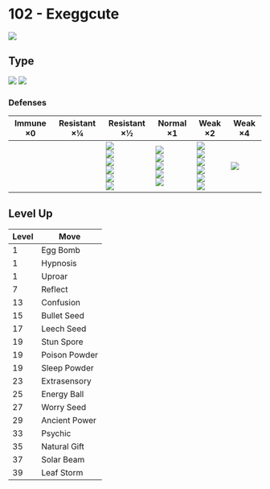 # 102 - Exeggcute
![][102]

## Type

![][grass]  ![][psychic]

### Defenses

Immune ×0 | Resistant ×¼ | Resistant ×½                                                                                       | Normal ×1                                                                   | Weak ×2                                                                                 | Weak ×4      | 
---       | ---          | ---                                                                                                | ---                                                                         | ---                                                                                     | ---          | 
          |              | ![][fighting]<br> ![][ground]<br> ![][water]<br> ![][grass]<br> ![][electric]<br> ![][psychic]<br> | ![][normal]<br> ![][rock]<br> ![][steel]<br> ![][dragon]<br> ![][fairy]<br> | ![][flying]<br> ![][poison]<br> ![][ghost]<br> ![][fire]<br> ![][ice]<br> ![][dark]<br> | ![][bug]<br> | 

## Level Up

Level | Move          | 
---   | ---           | 
1     | Egg Bomb      | 
1     | Hypnosis      | 
1     | Uproar        | 
7     | Reflect       | 
13    | Confusion     | 
15    | Bullet Seed   | 
17    | Leech Seed    | 
19    | Stun Spore    | 
19    | Poison Powder | 
19    | Sleep Powder  | 
23    | Extrasensory  | 
25    | Energy Ball   | 
27    | Worry Seed    | 
29    | Ancient Power | 
33    | Psychic       | 
35    | Natural Gift  | 
37    | Solar Beam    | 
39    | Leaf Storm    | 

[102]: ../img/pokemon/102.png
[normal]: ../img/types/normal.png
[fire]: ../img/types/fire.png
[fighting]: ../img/types/fighting.png
[water]: ../img/types/water.png
[flying]: ../img/types/flying.png
[grass]: ../img/types/grass.png
[poison]: ../img/types/poison.png
[electric]: ../img/types/electric.png
[ground]: ../img/types/ground.png
[psychic]: ../img/types/psychic.png
[rock]: ../img/types/rock.png
[ice]: ../img/types/ice.png
[bug]: ../img/types/bug.png
[dragon]: ../img/types/dragon.png
[ghost]: ../img/types/ghost.png
[dark]: ../img/types/dark.png
[steel]: ../img/types/steel.png
[fairy]: ../img/types/fairy.png
